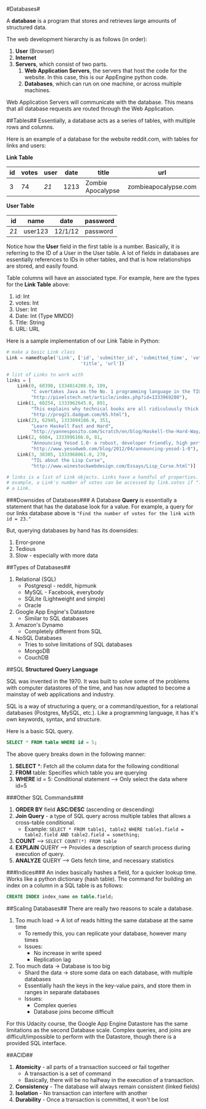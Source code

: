 #Databases#

A **database** is a program that stores and retrieves large amounts of structured data.

The web development hierarchy is as follows (in order):

1. **User** (Browser)
2. **Internet**
3. **Servers**, which consist of two parts.
    1. **Web Application Servers**, the servers that host the code for the website. In this case, this is our AppEngine python code.
    2. **Databases**, which can run on one machine, or across multiple machines.

Web Application Servers will communicate with the database. This means that all database requests are routed through the Web Application.

##Tables##
Essentially, a database acts as a series of tables, with multiple rows and columns. 

Here is an example of a database for the website reddit.com, with tables for links and users:

**Link Table**

id | votes | user | date | title | url
--- | --- | --- | --- | --- | ---
3 | 74 | *21* | 1213 | Zombie Apocalypse | zombieapocalypse.com

**User Table**

| id   | name    | date    | password |
| ---  | ---     | ---     | ---      |
| *21* | user123 | 12/1/12 | password |

Notice how the **User** field in the first table is a number. Basically, it is referring to the ID of a User in the User table. A lot of fields in databases are essentially references to IDs in other tables, and that is how relationships are stored, and easily found.

Table columns will have an associated type. For example, here are the types for the **Link Table** above:

1. id: Int
2. votes: Int
3. User: Int
4. Date: Int (Type MMDD)
5. Title: String
6. URL: URL 

Here is a sample implementation of our Link Table in Python:

```python
# make a basic Link class
Link = namedtuple('Link', ['id', 'submitter_id', 'submitted_time', 'votes',
                           'title', 'url'])

# list of Links to work with
links = [
    Link(0, 60398, 1334014208.0, 109,
         "C overtakes Java as the No. 1 programming language in the TIOBE index.", 
         "http://pixelstech.net/article/index.php?id=1333969280"),
    Link(1, 60254, 1333962645.0, 891,
         "This explains why technical books are all ridiculously thick and overpriced",
         "http://prog21.dadgum.com/65.html"),
    Link(23, 62945, 1333894106.0, 351,
         "Learn Haskell Fast and Hard",
         "http://yannesposito.com/Scratch/en/blog/Haskell-the-Hard-Way/"),
    Link(2, 6084, 1333996166.0, 81,
         "Announcing Yesod 1.0- a robust, developer friendly, high performance web framework for Haskell",
         "http://www.yesodweb.com/blog/2012/04/announcing-yesod-1-0"),
    Link(3, 30305, 1333968061.0, 270,
         "TIL about the Lisp Curse",
         "http://www.winestockwebdesign.com/Essays/Lisp_Curse.html")]

# links is a list of Link objects. Links have a handful of properties. For
# example, a Link's number of votes can be accessed by link.votes if "link" is 
# a Link.
```

###Downsides of Databases###
A Database **Query** is essentially a statement that has the database look for a value. For example, a query for our links database above is ```"Find the number of votes for the link with id = 23."```

But, querying databases by hand has its downsides:

1. Error-prone
2. Tedious
3. Slow - especially with more data

##Types of Databases##

1. Relational (SQL)
    - Postgresql - reddit, hipmunk
    - MySQL - Facebook, everybody
    - SQLite (Lightweight and simple)
    - Oracle 
2. Google App Engine's Datastore
    - Similar to SQL databases
3. Amazon's Dynamo
    - Completely different from SQL
4. NoSQL Databases
    - Tries to solve limitations of SQL databases
    - MongoDB
    - CouchDB


##SQL
**Structured Query Language**

SQL was invented in the 1970. It was built to solve some of the problems with computer datastores of the time, and has now adapted to become a mainstay of web applications and industry.

SQL is a way of structuring a query, or a command/question, for a relational databases (Postgres, MySQL, etc.). Like a programming language, it has it's own keywords, syntax, and structure.

Here is a basic SQL query.
```SQL
SELECT * FROM table WHERE id = 5;
```

The above query breaks down in the following manner:

1. **SELECT** *: Fetch all the column data for the following conditional
2. **FROM** table: Specifies which table you are querying
3. **WHERE** id = 5: Conditional statement --> Only select the data where id=5

###Other SQL Commands###

1. **ORDER BY** field **ASC**/**DESC** (ascending or descending)
2. **Join Query** - a type of SQL query across multiple tables that allows a cross-table conditional.
    + Example: ```SELECT * FROM table1, table2 WHERE table1.field = table2.field AND table2.field = something;```
3. **COUNT** --> ```SELECT COUNT(*) FROM table```
4. **EXPLAIN** QUERY --> Provides a description of search process during execution of query.
5. **ANALYZE** QUERY --> Gets fetch time, and necessary statistics

###Indices###
An index basically hashes a field, for a quicker lookup time. Works like a python dictionary (hash table). The command for building an index on a column in a SQL table is as follows:

```SQL
CREATE INDEX index_name on table.field;
```

##Scaling Databases##
There are really two reasons to scale a database.

1. Too much load -> A lot of reads hitting the same database at the same time
    + To remedy this, you can replicate your database, however many times
    + Issues:
        * No increase in write speed
        * Replication lag
2. Too much data -> Database is too big
    + Shard the data -> store some data on each database, with multiple databases
    + Essentially hash the keys in the key-value pairs, and store them in ranges in separate databases
    + Issues:
        * Complex queries
        * Database joins become difficult

For this Udacity course, the Google App Engine Datastore has the same limitations as the second Database scale. Complex queries, and joins are difficult/impossible to perform with the Datastore, though there is a provided SQL interface.

##ACID##

1. **Atomicity** - all parts of a transaction succeed or fail together
    + A transaction is a set of command
    + Basically, there will be no halfway in the execution of a transaction.
2. **Consistency** - The database will always remain consistent (linked fields)
3. **Isolation** - No transaction can interfere with another
4. **Durability** - Once a transaction is committed, it won't be lost
